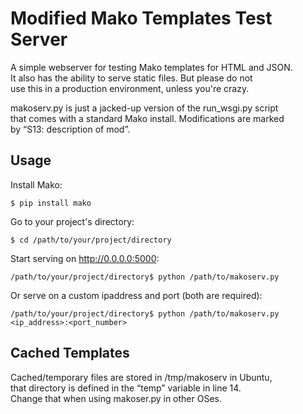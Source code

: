 # Modified Mako Templates Test Server

A simple webserver for testing Mako templates for HTML and JSON.  
It also has the ability to serve static files. But please do not  
use this in a production environment, unless you're crazy.  
  
makoserv.py is just a jacked-up version of the run_wsgi.py script  
that comes with a standard Mako install. Modifications are marked  
by “S13: description of mod”.
  
  
## Usage
Install Mako:

    $ pip install mako
  
Go to your project's directory:

    $ cd /path/to/your/project/directory

Start serving on http://0.0.0.0:5000:

    /path/to/your/project/directory$ python /path/to/makoserv.py

Or serve on a custom ipaddress and port (both are required):

    /path/to/your/project/directory$ python /path/to/makoserv.py <ip_address>:<port_number>


## Cached Templates

Cached/temporary files are stored in /tmp/makoserv in Ubuntu,  
that directory is defined in the “temp” variable in line 14.  
Change that when using makoser.py in other OSes.